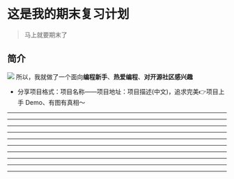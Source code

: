 # 这是我的期末复习计划
>马上就要期末了
## 简介
![](https://github.com/521xueweihan/HelloGitHub/blob/master/01/img/hello-github.jpg)
所以，我就做了一个面向**编程新手**、**热爱编程**、**对开源社区感兴趣** 
- 分享项目格式：项目名称——项目地址：项目描述(中文)，追求完美👉项目上手 Demo、有图有真相～
---
---
---
---
---
---
---
---
---
---
